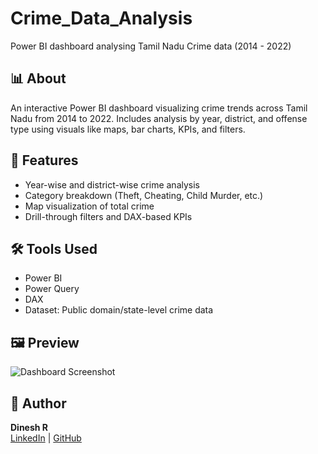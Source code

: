 # Crime_Data_Analysis
Power BI dashboard analysing Tamil Nadu Crime data (2014 - 2022)

## 📊 About
An interactive Power BI dashboard visualizing crime trends across Tamil Nadu from 2014 to 2022. Includes analysis by year, district, and offense type using visuals like maps, bar charts, KPIs, and filters.

## 🚀 Features 
- Year-wise and district-wise crime analysis
- Category breakdown (Theft, Cheating, Child Murder, etc.)
- Map visualization of total crime
- Drill-through filters and DAX-based KPIs

## 🛠️ Tools Used
- Power BI
- Power Query
- DAX
- Dataset: Public domain/state-level crime data

## 🖼️ Preview
![Dashboard Screenshot](![Crime_Data_Screenshot](https://github.com/user-attachments/assets/faff0e52-6076-4a05-b4ce-000540c13150))

## 🔗 Author
**Dinesh R**  
[LinkedIn](https://www.linkedin.com/in/dineshr1999) | [GitHub](https://github.com/Dineshsri19)

